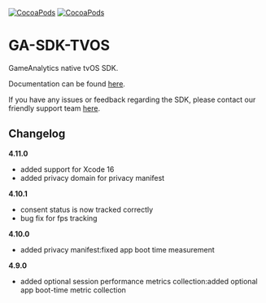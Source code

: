 [![CocoaPods](https://img.shields.io/cocoapods/v/GA-SDK-TVOS.svg)](https://cocoapods.org/pods/GA-SDK-TVOS)
[![CocoaPods](https://img.shields.io/cocoapods/dt/GA-SDK-TVOS.svg?label=pod%20downloads)](https://cocoapods.org/pods/GA-SDK-TVOS)


GA-SDK-TVOS
==========

GameAnalytics native tvOS SDK.

<!--
>:warning:  
> The tvOS SDK is currently in BETA.  
> The final version will be 1.0.0.
-->

Documentation can be found [here](https://gameanalytics.com/docs/tvos-sdk).

If you have any issues or feedback regarding the SDK, please contact our friendly support team [here](https://gameanalytics.com/contact).

Changelog
---------
<!--(CHANGELOG_TOP)-->
**4.11.0**
* added support for Xcode 16
* added privacy domain for privacy manifest


**4.10.1**
* consent status is now tracked correctly
* bug fix for fps tracking

**4.10.0**
* added privacy manifest:fixed app boot time measurement

**4.9.0**
* added optional session performance metrics collection:added optional app boot-time metric collection
